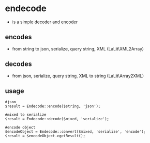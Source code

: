# endecode
- is a simple decoder and encoder

## encodes
- from string to json, serialize, query string, XML (LaLit\XML2Array)

## decodes
- from json, serialize, query string, XML to string (LaLit\Array2XML)

## usage
```
#json
$result = Endecode::encode($string, 'json');
```
```
#mixed to serialize
$result = Endecode::decode($mixed, 'serialize');
```
```
#encode object
$encodeObject = Endecode::convert($mixed, 'serialize', 'encode');
$result = $encodeObject->getResult();
```